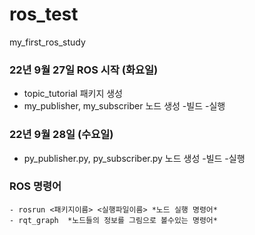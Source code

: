 # ros_test
my_first_ros_study

### 22년 9월 27일 ROS 시작 (화요일)
- topic_tutorial 패키지 생성
- my_publisher, my_subscriber
노드 생성
-빌드
-실행

### 22년 9월 28일 (수요일) 
- py_publisher.py, py_subscriber.py
노드 생성
-빌드
-실행


### ROS 명령어
```- roscore *마스터 실행 명령어*
- rosrun <패키지이름> <실행파일이름> *노드 실행 명령어*
- rqt_graph  *노드들의 정보를 그림으로 볼수있는 명령어*
```
